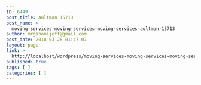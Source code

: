 ```yaml
---
ID: 6449
post_title: Aultman 15713
post_name: >
  moving-services-moving-services-moving-services-aultman-15713
author: mrgabonijeff@gmail.com
post_date: 2018-03-28 01:47:07
layout: page
link: >
  http://localhost/wordpress/moving-services-moving-services-moving-services-aultman-15713/
published: true
tags: [ ]
categories: [ ]
---
```

